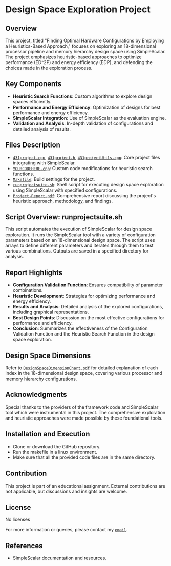 # Design Space Exploration Project

## Overview
This project, titled "Finding Optimal Hardware Configurations by Employing a Heuristics-Based Approach," focuses on exploring an 18-dimensional processor pipeline and memory hierarchy design space using SimpleScalar. The project emphasizes heuristic-based approaches to optimize performance (ED^2P) and energy efficiency (EDP), and defending the choices made in the exploration process.

## Key Components
- **Heuristic Search Functions**: Custom algorithms to explore design spaces efficiently.
- **Performance and Energy Efficiency**: Optimization of designs for best performance and energy efficiency.
- **SimpleScalar Integration**: Use of SimpleScalar as the evaluation engine.
- **Validation and Analysis**: In-depth validation of configurations and detailed analysis of results.

## Files Description
- [`431project.cpp`](Project_files/431project.cpp), [`431project.h`](Project_files/431project.h), [`431projectUtils.cpp`](Project_files/431projectUtils.cpp): Core project files integrating with SimpleScalar.
- [`YOURCODEHERE.cpp`](Project_files/YOURCODEHERE.cpp): Custom code modifications for heuristic search functions.
- [`Makefile`](Project_files/Makefile): Build settings for the project.
- [`runprojectsuite.sh`](Project_files/runprojectsuite.sh): Shell script for executing design space exploration using SimpleScalar with specified configurations.
- [`Project-Report.pdf`](Project-Report.pdf): Comprehensive report discussing the project's heuristic approach, methodology, and findings.

## Script Overview: runprojectsuite.sh
This script automates the execution of SimpleScalar for design space exploration. It runs the SimpleScalar tool with a variety of configuration parameters based on an 18-dimensional design space. The script uses arrays to define different parameters and iterates through them to test various combinations. Outputs are saved in a specified directory for analysis.


## Report Highlights
- **Configuration Validation Function**: Ensures compatibility of parameter combinations.
- **Heuristic Development**: Strategies for optimizing performance and energy efficiency.
- **Results and Analysis**: Detailed analysis of the explored configurations, including graphical representations.
- **Best Design Points**: Discussion on the most effective configurations for performance and efficiency.
- **Conclusion**: Summarizes the effectiveness of the Configuration Validation Function and the Heuristic Search Function in the design space exploration.

## Design Space Dimensions
Refer to [`DesignSpaceDimensionChart.pdf`](Project_files/DesignSpaceDimensionChart.pdf) for detailed explanation of each index in the 18-dimensional design space, covering various processor and memory hierarchy configurations.


## Acknowledgments
Special thanks to the providers of the framework code and SimpleScalar tool which were instrumental in this project. The comprehensive exploration and heuristic approaches were made possible by these foundational tools.

## Installation and Execution
* Clone or download the GitHub repository.
* Run the makefile in a linux environment.
* Make sure that all the provided code files are in the same directory.

## Contribution
This project is part of an educational assignment. External contributions are not applicable, but discussions and insights are welcome.

## License
No licenses

For more information or queries, please contact my [`email`](keshu.13579@gmail.com).

## References
- SimpleScalar documentation and resources.

